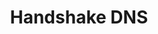 ---
title: Handshake DNS
slug: hdns
icon: 
description: Access the Decentralized Internet on any device.
offline: false
handshake: false
url: https://www.hdns.io/
docs: 
repo: 
owner: https://twitter.com/namebasehq
priority: 8
---